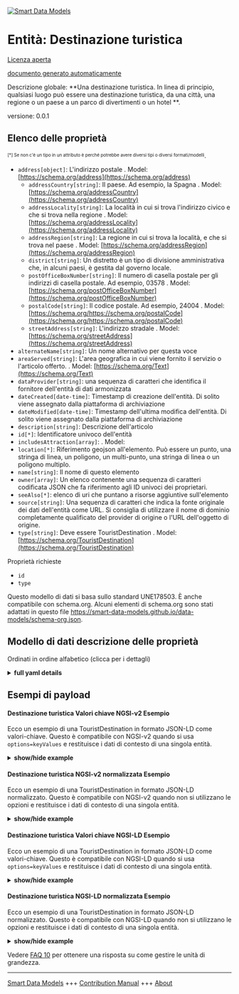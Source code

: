 <!-- 10-Header -->  
[![Smart Data Models](https://smartdatamodels.org/wp-content/uploads/2022/01/SmartDataModels_logo.png "Logo")](https://smartdatamodels.org)  
Entità: Destinazione turistica  
==============================<!-- /10-Header -->  
<!-- 15-License -->  
[Licenza aperta](https://github.com/smart-data-models//dataModel.TourismDestinations/blob/master/TouristDestination/LICENSE.md)  
[documento generato automaticamente](https://docs.google.com/presentation/d/e/2PACX-1vTs-Ng5dIAwkg91oTTUdt8ua7woBXhPnwavZ0FxgR8BsAI_Ek3C5q97Nd94HS8KhP-r_quD4H0fgyt3/pub?start=false&loop=false&delayms=3000#slide=id.gb715ace035_0_60)  
<!-- /15-License -->  
<!-- 20-Description -->  
Descrizione globale: **Una destinazione turistica. In linea di principio, qualsiasi luogo può essere una destinazione turistica, da una città, una regione o un paese a un parco di divertimenti o un hotel **.  
versione: 0.0.1  
<!-- /20-Description -->  
<!-- 30-PropertiesList -->  

## Elenco delle proprietà  

<sup><sub>[*] Se non c'è un tipo in un attributo è perché potrebbe avere diversi tipi o diversi formati/modelli</sub></sup>.  
- `address[object]`: L'indirizzo postale  . Model: [https://schema.org/address](https://schema.org/address)	- `addressCountry[string]`: Il paese. Ad esempio, la Spagna  . Model: [https://schema.org/addressCountry](https://schema.org/addressCountry)  
	- `addressLocality[string]`: La località in cui si trova l'indirizzo civico e che si trova nella regione  . Model: [https://schema.org/addressLocality](https://schema.org/addressLocality)  
	- `addressRegion[string]`: La regione in cui si trova la località, e che si trova nel paese  . Model: [https://schema.org/addressRegion](https://schema.org/addressRegion)  
	- `district[string]`: Un distretto è un tipo di divisione amministrativa che, in alcuni paesi, è gestita dal governo locale.    
	- `postOfficeBoxNumber[string]`: Il numero di casella postale per gli indirizzi di casella postale. Ad esempio, 03578  . Model: [https://schema.org/postOfficeBoxNumber](https://schema.org/postOfficeBoxNumber)  
	- `postalCode[string]`: Il codice postale. Ad esempio, 24004  . Model: [https://schema.org/https://schema.org/postalCode](https://schema.org/https://schema.org/postalCode)  
	- `streetAddress[string]`: L'indirizzo stradale  . Model: [https://schema.org/streetAddress](https://schema.org/streetAddress)  
- `alternateName[string]`: Un nome alternativo per questa voce  - `areaServed[string]`: L'area geografica in cui viene fornito il servizio o l'articolo offerto.  . Model: [https://schema.org/Text](https://schema.org/Text)- `dataProvider[string]`: una sequenza di caratteri che identifica il fornitore dell'entità di dati armonizzata  - `dateCreated[date-time]`: Timestamp di creazione dell'entità. Di solito viene assegnato dalla piattaforma di archiviazione  - `dateModified[date-time]`: Timestamp dell'ultima modifica dell'entità. Di solito viene assegnato dalla piattaforma di archiviazione  - `description[string]`: Descrizione dell'articolo  - `id[*]`: Identificatore univoco dell'entità  - `includesAttraction[array]`:   . Model: []()- `location[*]`: Riferimento geojson all'elemento. Può essere un punto, una stringa di linea, un poligono, un multi-punto, una stringa di linea o un poligono multiplo.  - `name[string]`: Il nome di questo elemento  - `owner[array]`: Un elenco contenente una sequenza di caratteri codificata JSON che fa riferimento agli ID univoci dei proprietari.  - `seeAlso[*]`: elenco di uri che puntano a risorse aggiuntive sull'elemento  - `source[string]`: Una sequenza di caratteri che indica la fonte originale dei dati dell'entità come URL. Si consiglia di utilizzare il nome di dominio completamente qualificato del provider di origine o l'URL dell'oggetto di origine.  - `type[string]`: Deve essere TouristDestination  . Model: [https://schema.org/TouristDestination](https://schema.org/TouristDestination)<!-- /30-PropertiesList -->  
<!-- 35-RequiredProperties -->  
Proprietà richieste  
- `id`  - `type`  <!-- /35-RequiredProperties -->  
<!-- 40-RequiredProperties -->  
Questo modello di dati si basa sullo standard UNE178503. È anche compatibile con schema.org. Alcuni elementi di schema.org sono stati adattati in questo file https://smart-data-models.github.io/data-models/schema-org.json.  
<!-- /40-RequiredProperties -->  
<!-- 50-DataModelHeader -->  
## Modello di dati descrizione delle proprietà  
Ordinati in ordine alfabetico (clicca per i dettagli)  
<!-- /50-DataModelHeader -->  
<!-- 60-ModelYaml -->  
<details><summary><strong>full yaml details</strong></summary>    
```yaml  
TouristDestination:    
  description: 'A tourist destination. In principle any Place can be a TouristDestination from a City, Region or Country to an AmusementPark or Hotel.'    
  properties:    
    address:    
      description: The mailing address    
      properties:    
        addressCountry:    
          description: 'The country. For example, Spain'    
          type: string    
          x-ngsi:    
            model: https://schema.org/addressCountry    
            type: Property    
        addressLocality:    
          description: 'The locality in which the street address is, and which is in the region'    
          type: string    
          x-ngsi:    
            model: https://schema.org/addressLocality    
            type: Property    
        addressRegion:    
          description: 'The region in which the locality is, and which is in the country'    
          type: string    
          x-ngsi:    
            model: https://schema.org/addressRegion    
            type: Property    
        district:    
          description: 'A district is a type of administrative division that, in some countries, is managed by the local government'    
          type: string    
          x-ngsi:    
            type: Property    
        postOfficeBoxNumber:    
          description: 'The post office box number for PO box addresses. For example, 03578'    
          type: string    
          x-ngsi:    
            model: https://schema.org/postOfficeBoxNumber    
            type: Property    
        postalCode:    
          description: 'The postal code. For example, 24004'    
          type: string    
          x-ngsi:    
            model: https://schema.org/https://schema.org/postalCode    
            type: Property    
        streetAddress:    
          description: The street address    
          type: string    
          x-ngsi:    
            model: https://schema.org/streetAddress    
            type: Property    
        streetNr:    
          description: Number identifying a specific property on a public street    
          type: string    
          x-ngsi:    
            type: Property    
      type: object    
      x-ngsi:    
        model: https://schema.org/address    
        type: Property    
    alternateName:    
      description: An alternative name for this item    
      type: string    
      x-ngsi:    
        type: Property    
    areaServed:    
      description: The geographic area where a service or offered item is provided    
      type: string    
      x-ngsi:    
        model: https://schema.org/Text    
        type: Property    
    dataProvider:    
      description: A sequence of characters identifying the provider of the harmonised data entity    
      type: string    
      x-ngsi:    
        type: Property    
    dateCreated:    
      description: Entity creation timestamp. This will usually be allocated by the storage platform    
      format: date-time    
      type: string    
      x-ngsi:    
        type: Property    
    dateModified:    
      description: Timestamp of the last modification of the entity. This will usually be allocated by the storage platform    
      format: date-time    
      type: string    
      x-ngsi:    
        type: Property    
    description:    
      description: A description of this item    
      type: string    
      x-ngsi:    
        type: Property    
    id:    
      anyOf:    
        - description: Identifier format of any NGSI entity    
          maxLength: 256    
          minLength: 1    
          pattern: ^[\w\-\.\{\}\$\+\*\[\]`|~^@!,:\\]+$    
          type: string    
          x-ngsi:    
            type: Property    
        - description: Identifier format of any NGSI entity    
          format: uri    
          type: string    
          x-ngsi:    
            type: Property    
      description: Unique identifier of the entity    
      x-ngsi:    
        type: Property    
    includesAttraction:    
      description: ""    
      items:    
        properties:    
          name:    
            type: string    
          type:    
            items:    
              enum:    
                - AmusementPark    
                - Apartment    
                - Aquarium    
                - ArtGallery    
                - AutoRental    
                - BarOrPub    
                - Beach    
                - BedAndBreakfast    
                - BodyOfWater    
                - Brewery    
                - BusinessEvent    
                - BusStation    
                - BusStop    
                - CafeOrCoffeeShop    
                - Campground    
                - Casino    
                - Cemetery    
                - City    
                - CivilBuilding    
                - CivicStructure    
                - Distillery    
                - Embassy    
                - EmergencyService    
                - Event    
                - EventVenue    
                - ExhibitionEvent    
                - Festival    
                - FinancialService    
                - FoodEstablishment    
                - FoodEvent    
                - funerario    
                - GasStation    
                - GolfCourse    
                - HealthAndBeautyBusiness    
                - Hostel    
                - Hotel    
                - House    
                - IceCreamShop    
                - Landform    
                - LandmarksOrHistoricalBuildings    
                - Library    
                - LodgingBusiness    
                - Mountain    
                - MovieTheater    
                - Museum    
                - MusicEvent    
                - MusicVenue    
                - NightClub    
                - Offer    
                - Organization    
                - Park    
                - ParkingFacility    
                - Person    
                - Place    
                - PlaceOfWorship    
                - Restaurant    
                - RVPark    
                - ShoppingCenter    
                - SkiResort    
                - SportsActivityLocation    
                - SportsEvent    
                - Store    
                - SubwayStation    
                - TaxiStand    
                - TouristAttraction    
                - TouristDestination    
                - TouristInformationCenter    
                - TouristTrip    
                - TrainStation    
                - TravelAgency    
                - Volcano    
                - Waterfall    
                - WorldHeritageSite    
                - Winery    
                - Zoo    
              type: string    
            type: array    
          url:    
            format: uri    
            type: string    
        type: object    
      type: array    
      x-ngsi:    
        model: ""    
        type: Property    
    location:    
      description: 'Geojson reference to the item. It can be Point, LineString, Polygon, MultiPoint, MultiLineString or MultiPolygon'    
      oneOf:    
        - description: Geojson reference to the item. Point    
          properties:    
            bbox:    
              items:    
                type: number    
              minItems: 4    
              type: array    
            coordinates:    
              items:    
                type: number    
              minItems: 2    
              type: array    
            type:    
              enum:    
                - Point    
              type: string    
          required:    
            - type    
            - coordinates    
          title: GeoJSON Point    
          type: object    
          x-ngsi:    
            type: GeoProperty    
        - description: Geojson reference to the item. LineString    
          properties:    
            bbox:    
              items:    
                type: number    
              minItems: 4    
              type: array    
            coordinates:    
              items:    
                items:    
                  type: number    
                minItems: 2    
                type: array    
              minItems: 2    
              type: array    
            type:    
              enum:    
                - LineString    
              type: string    
          required:    
            - type    
            - coordinates    
          title: GeoJSON LineString    
          type: object    
          x-ngsi:    
            type: GeoProperty    
        - description: Geojson reference to the item. Polygon    
          properties:    
            bbox:    
              items:    
                type: number    
              minItems: 4    
              type: array    
            coordinates:    
              items:    
                items:    
                  items:    
                    type: number    
                  minItems: 2    
                  type: array    
                minItems: 4    
                type: array    
              type: array    
            type:    
              enum:    
                - Polygon    
              type: string    
          required:    
            - type    
            - coordinates    
          title: GeoJSON Polygon    
          type: object    
          x-ngsi:    
            type: GeoProperty    
        - description: Geojson reference to the item. MultiPoint    
          properties:    
            bbox:    
              items:    
                type: number    
              minItems: 4    
              type: array    
            coordinates:    
              items:    
                items:    
                  type: number    
                minItems: 2    
                type: array    
              type: array    
            type:    
              enum:    
                - MultiPoint    
              type: string    
          required:    
            - type    
            - coordinates    
          title: GeoJSON MultiPoint    
          type: object    
          x-ngsi:    
            type: GeoProperty    
        - description: Geojson reference to the item. MultiLineString    
          properties:    
            bbox:    
              items:    
                type: number    
              minItems: 4    
              type: array    
            coordinates:    
              items:    
                items:    
                  items:    
                    type: number    
                  minItems: 2    
                  type: array    
                minItems: 2    
                type: array    
              type: array    
            type:    
              enum:    
                - MultiLineString    
              type: string    
          required:    
            - type    
            - coordinates    
          title: GeoJSON MultiLineString    
          type: object    
          x-ngsi:    
            type: GeoProperty    
        - description: Geojson reference to the item. MultiLineString    
          properties:    
            bbox:    
              items:    
                type: number    
              minItems: 4    
              type: array    
            coordinates:    
              items:    
                items:    
                  items:    
                    items:    
                      type: number    
                    minItems: 2    
                    type: array    
                  minItems: 4    
                  type: array    
                type: array    
              type: array    
            type:    
              enum:    
                - MultiPolygon    
              type: string    
          required:    
            - type    
            - coordinates    
          title: GeoJSON MultiPolygon    
          type: object    
          x-ngsi:    
            type: GeoProperty    
      x-ngsi:    
        type: GeoProperty    
    name:    
      description: The name of this item    
      type: string    
      x-ngsi:    
        type: Property    
    owner:    
      description: A List containing a JSON encoded sequence of characters referencing the unique Ids of the owner(s)    
      items:    
        anyOf:    
          - description: Identifier format of any NGSI entity    
            maxLength: 256    
            minLength: 1    
            pattern: ^[\w\-\.\{\}\$\+\*\[\]`|~^@!,:\\]+$    
            type: string    
            x-ngsi:    
              type: Property    
          - description: Identifier format of any NGSI entity    
            format: uri    
            type: string    
            x-ngsi:    
              type: Property    
        description: Unique identifier of the entity    
        x-ngsi:    
          type: Property    
      type: array    
      x-ngsi:    
        type: Property    
    seeAlso:    
      description: list of uri pointing to additional resources about the item    
      oneOf:    
        - items:    
            format: uri    
            type: string    
          minItems: 1    
          type: array    
        - format: uri    
          type: string    
      x-ngsi:    
        type: Property    
    source:    
      description: 'A sequence of characters giving the original source of the entity data as a URL. Recommended to be the fully qualified domain name of the source provider, or the URL to the source object'    
      type: string    
      x-ngsi:    
        type: Property    
    type:    
      description: It has to be TouristDestination    
      enum:    
        - TouristDestination    
      type: string    
      x-ngsi:    
        model: https://schema.org/TouristDestination    
        type: Property    
  required:    
    - id    
    - type    
  type: object    
  x-derived-from: ""    
  x-disclaimer: 'Redistribution and use in source and binary forms, with or without modification, are permitted  provided that the license conditions are met. Copyleft (c) 2022 Contributors to Smart Data Models Program'    
  x-license-url: https://github.com/smart-data-models/dataModel.TourismDestinations/blob/master/TouristDestination/LICENSE.md    
  x-model-schema: https://smart-data-models.github.io/dataModel.TourismDestinations/TouristDestination/schema.json    
  x-model-tags: ""    
  x-version: 0.0.1    
```  
</details>    
<!-- /60-ModelYaml -->  
<!-- 70-MiddleNotes -->  
<!-- /70-MiddleNotes -->  
<!-- 80-Examples -->  
## Esempi di payload  
#### Destinazione turistica Valori chiave NGSI-v2 Esempio  
Ecco un esempio di una TouristDestination in formato JSON-LD come valori-chiave. Questo è compatibile con NGSI-v2 quando si usa `options=keyValues` e restituisce i dati di contesto di una singola entità.  
<details><summary><strong>show/hide example</strong></summary>    
```json  
{  
  "id": "ngsi:uri:TouristDestination:1",  
  "type": "TouristDestination",  
  "name": "Sitios Patrimonio de la Humanidad in Spain",  
  "description": "Ejemplo tecnico de Destino Turistico, incluyendo el uso del atributo includesAttraction. Lista de sitios abreviada>",  
  "includesAttraction": [  
    {  
      "type": [  
        "TouristAttraction",  
        "WorldHeritageSite",  
        "CivilBuilding"  
      ],  
      "name": "Alhambra, Generalife y Albaicin de Granada",  
      "url": "https://www.spain.info/es/que-quieres/arte/monumentos/granada/la_alhambra.html"  
    },  
    {  
      "type": [  
        "TouristAttraction",  
        "WorldHeritageSite",  
        "PlaceOfWorship"  
      ],  
      "name": "Catedral de Burgos",  
      "url": "https://www.spain.info/es/que-quieres/arte/monumentos/burgos/catedral_de_burgos.html"  
    }  
  ]  
}  
```  
</details>  
#### Destinazione turistica NGSI-v2 normalizzata Esempio  
Ecco un esempio di una TouristDestination in formato JSON-LD normalizzato. Questo è compatibile con NGSI-v2 quando non si utilizzano le opzioni e restituisce i dati di contesto di una singola entità.  
<details><summary><strong>show/hide example</strong></summary>    
```json  
{  
  "id": {  
    "type": "string",  
    "value": "ngsi:uri:TouristDestination:1"  
  },  
  "type": {  
    "type": "string",  
    "value": "TouristDestination"  
  },  
  "name": {  
    "type": "string",  
    "value": "Sitios Patrimonio de la Humanidad os spain"  
  },  
  "description": {  
    "type": "string",  
    "value": "Ejemplo tecnico de Destino Turistico, incluyendo el uso del atributo includesAttraction. Lista de sitios abreviada>"  
  },  
  "includesAttraction": {  
    "type": "array",  
    "value": [  
      {  
        "type": [  
          "TouristAttraction",  
          "WorldHeritageSite",  
          "CivilBuilding"  
        ],  
        "name": "Alhambra, Generalife y Albaicin de Granada",  
        "url": "https://www.spain.info/es/que-quieres/arte/monumentos/granada/la_alhambra.html"  
      },  
      {  
        "type": [  
          "TouristAttraction",  
          "WorldHeritageSite",  
          "PlaceOfWorship"  
        ],  
        "name": "Catedral de Burgos",  
        "url": "https://www.spain.info/es/que-quieres/arte/monumentos/burgos/catedral_de_burgos.html"  
      }  
    ]  
  }  
}  
```  
</details>  
#### Destinazione turistica Valori chiave NGSI-LD Esempio  
Ecco un esempio di una TouristDestination in formato JSON-LD come valori-chiave. Questo è compatibile con NGSI-LD quando si usa `options=keyValues` e restituisce i dati di contesto di una singola entità.  
<details><summary><strong>show/hide example</strong></summary>    
```json  
{  
  "id": "ngsi:uri:TouristDestination:1",  
  "type": "TouristDestination",  
  "description": "Ejemplo tecnico de Destino Turistico, incluyendo el uso del atributo includesAttraction. Lista de sitios abreviada>",  
  "includesAttraction": [  
    {  
      "type": [  
        "TouristAttraction",  
        "WorldHeritageSite",  
        "CivilBuilding"  
      ],  
      "name": "Alhambra, Generalife y Albaicin de Granada",  
      "url": "https://www.spain.info/es/que-quieres/arte/monumentos/granada/la_alhambra.html"  
    },  
    {  
      "type": [  
        "TouristAttraction",  
        "WorldHeritageSite",  
        "PlaceOfWorship"  
      ],  
      "name": "Catedral de Burgos",  
      "url": "https://www.spain.info/es/que-quieres/arte/monumentos/burgos/catedral_de_burgos.html"  
    }  
  ],  
  "name": "Sitios Patrimonio de la Humanidad in Spain",  
  "@context": [  
    "https://raw.githubusercontent.com/smart-data-models/dataModel.TourismDestinations/master/context.jsonld"  
  ]  
}  
```  
</details>  
#### Destinazione turistica NGSI-LD normalizzata Esempio  
Ecco un esempio di una TouristDestination in formato JSON-LD normalizzato. Questo è compatibile con NGSI-LD quando non si utilizzano le opzioni e restituisce i dati di contesto di una singola entità.  
<details><summary><strong>show/hide example</strong></summary>    
```json  
{  
  "id": {  
    "type": "string",  
    "value": "ngsi:uri:TouristDestination:1"  
  },  
  "type": {  
    "type": "string",  
    "value": "TouristDestination"  
  },  
  "description": {  
    "type": "string",  
    "value": "Ejemplo tecnico de Destino Turistico, incluyendo el uso del atributo includesAttraction. Lista de sitios abreviada>"  
  },  
  "includesAttraction": {  
    "type": "array",  
    "value": [  
      {  
        "type": [  
          "TouristAttraction",  
          "WorldHeritageSite",  
          "CivilBuilding"  
        ],  
        "name": "Alhambra, Generalife y Albaicin de Granada",  
        "url": "https://www.spain.info/es/que-quieres/arte/monumentos/granada/la_alhambra.html"  
      },  
      {  
        "type": [  
          "TouristAttraction",  
          "WorldHeritageSite",  
          "PlaceOfWorship"  
        ],  
        "name": "Catedral de Burgos",  
        "url": "https://www.spain.info/es/que-quieres/arte/monumentos/burgos/catedral_de_burgos.html"  
      }  
    ]  
  },  
  "name": {  
    "type": "string",  
    "value": "Sitios Patrimonio de la Humanidad os spain"  
  },  
  "@context": [  
    "https://raw.githubusercontent.com/smart-data-models/dataModel.TourismDestinations/master/context.jsonld"  
  ]  
}  
```  
</details><!-- /80-Examples -->  
<!-- 90-FooterNotes -->  
<!-- /90-FooterNotes -->  
<!-- 95-Units -->  
Vedere [FAQ 10](https://smartdatamodels.org/index.php/faqs/) per ottenere una risposta su come gestire le unità di grandezza.  
<!-- /95-Units -->  
<!-- 97-LastFooter -->  
---  
[Smart Data Models](https://smartdatamodels.org) +++ [Contribution Manual](https://bit.ly/contribution_manual) +++ [About](https://bit.ly/Introduction_SDM)<!-- /97-LastFooter -->  
